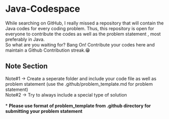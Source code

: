 # Java-Codespace
While searching on GitHub, I really missed a repository that will contain the Java codes for every coding problem.
Thus, this repository is open for everyone to contribute the codes as well as the problem statement , most preferably in Java.
<br>
So what are you waiting for? Bang On! Contribute your codes here and maintain a Github Contribution streak.😁<br>
## Note Section
Note#1 -> Create a seperate folder and include your code file as well as problem statement (use the .github/problem_template.md for problem statement)
<br>
Note#2 -> Try to always include a special type of solution <br>
<br>
*
**Please use format of problem_template from .github directory for submitting your problem statement**
